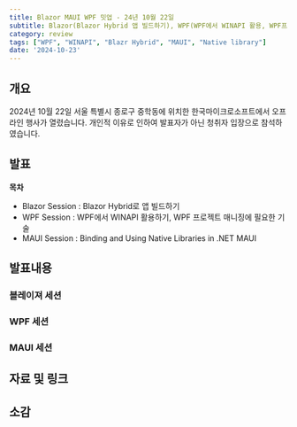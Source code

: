 ```yaml
---
title: Blazor MAUI WPF 밋업 - 24년 10월 22일
subtitle: Blazor(Blazor Hybrid 앱 빌드하기), WPF(WPF에서 WINAPI 활용, WPF프로젝트 매니징에 필요한 기술 2부), MAUI(Native library 연동)
category: review
tags: ["WPF", "WINAPI", "Blazr Hybrid", "MAUI", "Native library"]
date: '2024-10-23'
---
```

## 개요
2024년 10월 22일 서울 특별시 종로구 중학동에 위치한 한국마이크로소프트에서 오프라인 행사가 열렸습니다. 개인적 이유로 인하여 발표자가 아닌 청취자 입장으로 참석하였습니다.

## 발표

**목차** 

 - Blazor Session : Blazor Hybrid로 앱 빌드하기
 - WPF Session : WPF에서 WINAPI 활용하기, WPF 프로젝트 매니징에 필요한 기술
 - MAUI Session : Binding and Using Native Libraries in .NET MAUI

## 발표내용
### 블레이져 세션
### WPF 세션
### MAUI 세션
## 자료 및 링크
## 소감

